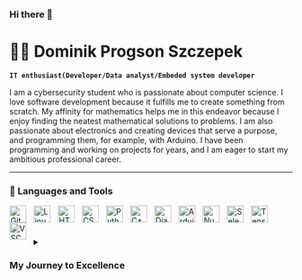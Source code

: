 ### Hi there 👋
# 🏄‍♂️ Dominik Progson Szczepek

**`IT enthusiast(Developer/Data analyst/Embeded system developer`**

I am a cybersecurity student who is passionate about computer science. I love software development because it fulfills me to create something from scratch. My affinity for mathematics helps me in this endeavor because I enjoy finding the neatest mathematical solutions to problems.
I am also passionate about electronics and creating devices that serve a purpose, and programming them, for example, with Arduino.
I have been programming and working on projects for years, and I am eager to start my ambitious professional career.

---

### 🧰 Languages and Tools

<img align="left" alt="Git" width="30px" style="padding-right:10px;" src="https://cdn.jsdelivr.net/gh/devicons/devicon/icons/git/git-original.svg" />
<img align="left" alt="Linux" width="30px" style="padding-right:10px;" src="https://cdn.jsdelivr.net/gh/devicons/devicon/icons/linux/linux-original.svg" />
<img align="left" alt="HTML" width="30px" style="padding-right:10px;" src="https://cdn.jsdelivr.net/gh/devicons/devicon/icons/html5/html5-plain.svg" />
<img align="left" alt="CSS" width="30px" style="padding-right:10px;" src="https://cdn.jsdelivr.net/gh/devicons/devicon/icons/css3/css3-plain.svg" />
<img align="left" alt="Python" width="30px" style="padding-right:10px;" src="https://cdn.jsdelivr.net/gh/devicons/devicon/icons/python/python-plain.svg" />
<img align="left" alt="C++" width="30px" style="padding-right:10px;" src="https://cdn.jsdelivr.net/gh/devicons/devicon/icons/cplusplus/cplusplus-line.svg" />
<img align="left" alt="Django" width="30px" style="padding-right:10px;" src="https://cdn.jsdelivr.net/gh/devicons/devicon/icons/django/django-plain.svg" />
<img align="left" alt="Arduino" width="30px" style="padding-right:10px;" src="https://cdn.jsdelivr.net/gh/devicons/devicon/icons/arduino/arduino-original.svg" />
<img align="left" alt="Numpy" width="30px" style="padding-right:10px;" src="https://cdn.jsdelivr.net/gh/devicons/devicon/icons/numpy/numpy-original.svg" />
<img align="left" alt="Selenium" width="30px" style="padding-right:10px;" src="https://cdn.jsdelivr.net/gh/devicons/devicon/icons/selenium/selenium-original.svg" />
<img align="left" alt="TensorFlow" width="30px" style="padding-right:10px;" src="https://cdn.jsdelivr.net/gh/devicons/devicon/icons/tensorflow/tensorflow-original.svg" />
<img align="left" alt="VSCode" width="30px" style="padding-right:10px;" src="https://cdn.jsdelivr.net/gh/devicons/devicon/icons/vscode/vscode-original.svg" />
<br />

#


<details>
 <summary><h3>My Journey to Excellence</h3></summary>
My programming journey started at the age of 8 when I received my first computer as a gift from my grandfather on my First Holy Communion. I was instantly captivated by the possibilities it held. 
Over the years, my initial computer became outdated, but my passion for technology only grew stronger. In middle school, my curiosity turned into an unstoppable passion for programming.
I had a straightforward approach to learning. An idea would spark, and I would dive in with little knowledge, learning from the ground up. I never settled for copying code; I aimed to understand every line.
I believed it wasn't enough to get things done; understanding how they worked was crucial. This principle carries me through college, where I prioritize grasping fundamental concepts over just problem-solving.
As my professional journey begins, my unwavering belief in my ability to learn and understand remains. Even if at first I'm not competent enough, I won't rest until I've mastered what I encounter.
This journey has shaped my love for programming, dedication to continuous learning, and commitment to understanding the digital world.

[linkedin]: https://pl.linkedin.com/in/dominik-szczepek-b56226295

